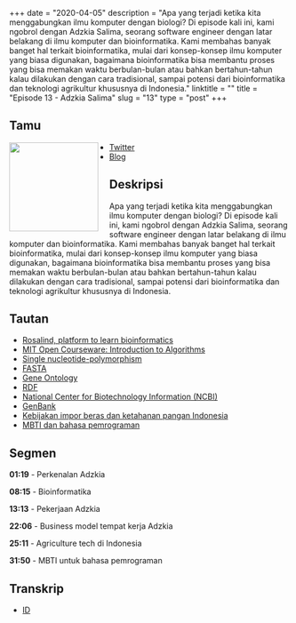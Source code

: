 +++
date = "2020-04-05"
description = "Apa yang terjadi ketika kita menggabungkan ilmu komputer dengan biologi? Di episode kali ini, kami ngobrol dengan Adzkia Salima, seorang software engineer dengan latar belakang di ilmu komputer dan bioinformatika. Kami membahas banyak banget hal terkait bioinformatika, mulai dari konsep-konsep ilmu komputer yang biasa digunakan, bagaimana bioinformatika bisa membantu proses yang bisa memakan waktu berbulan-bulan atau bahkan bertahun-tahun kalau dilakukan dengan cara tradisional, sampai potensi dari bioinformatika dan teknologi agrikultur khususnya di Indonesia."
linktitle = ""
title = "Episode 13 - Adzkia Salima"
slug = "13"
type = "post"
+++

## Tamu
<img style="float: left; width: 160px; margin-right: 20px;" src="/img/ep13.jpg">



- [Twitter](twitter.com/perrenellle)
- [Blog](https://adzkiasalima.wordpress.com/)

## Deskripsi 
Apa yang terjadi ketika kita menggabungkan ilmu komputer dengan biologi? Di episode kali ini, kami ngobrol dengan Adzkia Salima, seorang software engineer dengan latar belakang di ilmu komputer dan bioinformatika. Kami membahas banyak banget hal terkait bioinformatika, mulai dari konsep-konsep ilmu komputer yang biasa digunakan, bagaimana bioinformatika bisa membantu proses yang bisa memakan waktu berbulan-bulan atau bahkan bertahun-tahun kalau dilakukan dengan cara tradisional, sampai potensi dari bioinformatika dan teknologi agrikultur khususnya di Indonesia.

## Tautan
- [Rosalind, platform to learn bioinformatics](http://rosalind.info/problems/locations/)
- [MIT Open Courseware: Introduction to Algorithms](https://ocw.mit.edu/courses/electrical-engineering-and-computer-science/6-006-introduction-to-algorithms-fall-2011/lecture-videos/lecture-1-algorithmic-thinking-peak-finding/)
- [Single nucleotide-polymorphism](https://en.wikipedia.org/wiki/Single-nucleotide_polymorphism)
- [FASTA](https://en.wikipedia.org/wiki/FASTA_format)
- [Gene Ontology](http://geneontology.org/)
- [RDF](https://www.w3.org/RDF/)
- [National Center for Biotechnology Information (NCBI)](https://www.ncbi.nlm.nih.gov/)
- [GenBank](https://www.ncbi.nlm.nih.gov/genbank/)
- [Kebijakan impor beras dan ketahanan pangan Indonesia](https://www.antaranews.com/berita/1223248/kebijakan-impor-beras-dan-ketahanan-pangan-indonesia)
- [MBTI dan bahasa pemrograman](https://twitter.com/perrenellle/status/1229886610352852995/photo/1)

## Segmen
**01:19** - Perkenalan Adzkia

**08:15** - Bioinformatika

**13:13** - Pekerjaan Adzkia

**22:06** - Business model tempat kerja Adzkia

**25:11** - Agriculture tech di Indonesia

**31:50** - MBTI untuk bahasa pemrograman

## Transkrip
- [ID](transcript)
